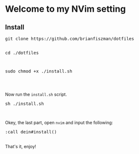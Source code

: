 <h1>Welcome to my NVim setting</h1>

<h2>Install</h2>
<pre>
git clone https://github.com/brianfiszman/dotfiles

cd ./dotfiles

sudo chmod +x ./install.sh
</pre></br>

Now run the `install.sh` script.

<pre>sh ./install.sh</pre></br>


Okey, the last part, open `nvim` and input the following:

<pre>:call dein#install()</pre>
</br>
That's it, enjoy!